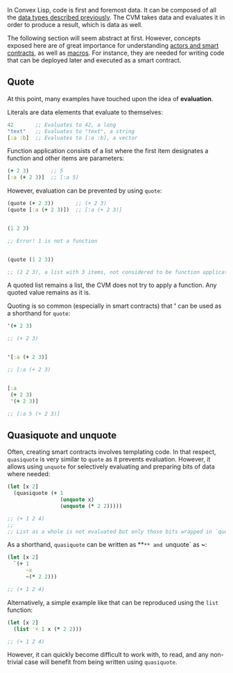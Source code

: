 In Convex Lisp, code is first and foremost data. It can be composed of all the [data types described previously](/cvm/data-types/overview). The CVM takes data and
evaluates it in order to produce a result, which is data as well.

The following section will seem abstract at first. However, concepts exposed here are of great importance for understanding [actors and smart contracts](/cvm/actors), as well as [macros](/cvm/macros).
For instance, they are needed for writing code that can be deployed later and executed as a smart contract.


## Quote

At this point, many examples have touched upon the idea of **evaluation**.

Literals are data elements that evaluate to themselves:

```clojure
42       ;; Evaluates to 42, a long
"text"   ;; Evaluates to "text", a string
[:a :b]  ;; Evaluates to [:a :b], a vector
```

Function application consists of a list where the first item designates a function and other items are parameters:

```clojure
(+ 2 3)       ;; 5
[:a (+ 2 3)]  ;; [:a 5]
```

However, evaluation can be prevented by using `quote`:

```clojure
(quote (+ 2 3))       ;; (+ 2 3)
(quote [:a (+ 2 3)])  ;; [:a (+ 2 3)]


(1 2 3)

;; Error! 1 is not a function


(quote (1 2 3))

;; (1 2 3), a list with 3 items, not considered to be function application
```

A quoted list remains a list, the CVM does not try to apply a function. Any quoted value remains as it is.

Quoting is so common (especially in smart contracts) that **'** can be used as a shorthand for `quote`:

```clojure
'(+ 2 3)

;; (+ 2 3)


'[:a (+ 2 3)]

;; [:a (+ 2 3)


[:a
 (+ 2 3)
 '(+ 2 3)]

;; [:a 5 (+ 2 3)]
```


## Quasiquote and unquote

Often, creating smart contracts involves templating code. In that respect, `quasiquote` is very similar to `quote` as it prevents
evaluation. However, it allows using `unquote` for selectively evaluating and preparing bits of data where needed:

```clojure
(let [x 2]
  (quasiquote (+ 1
                 (unquote x)
                 (unquote (* 2 2)))))

;; (+ 1 2 4)
;;
;; List as a whole is not evaluated but only those bits wrapped in `quote`. 
```

As a shorthand, `quasiquote` can be written as **`** and `unquote` as **~**:

```clojure
(let [x 2]
  `(+ 1
      ~x
      ~(* 2 2)))

;; (+ 1 2 4)
```

Alternatively, a simple example like that can be reproduced using the `list` function:

```clojure
(let [x 2]
  (list '+ 1 x (* 2 2)))

;; (+ 1 2 4)
```

However, it can quickly become difficult to work with, to read, and any non-trivial case will benefit from being written using `quasiquote`.
